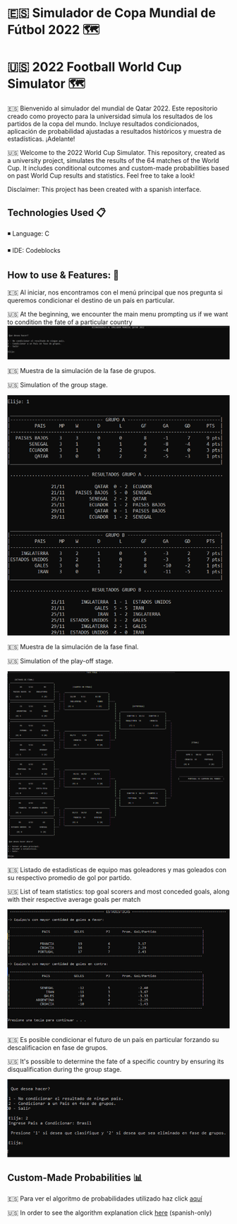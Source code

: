 # 🇪🇸 Simulador de Copa Mundial de Fútbol 2022 🗺️ 
# 🇺🇸 2022 Football World Cup Simulator 🗺️

🇪🇸 Bienvenido al simulador del mundial de Qatar 2022.
Este repositorio creado como proyecto para la universidad simula los resultados de los partidos de la copa del mundo.
Incluye resultados condicionados, aplicación de probabilidad ajustadas a resultados históricos y muestra de estadísticas.
¡Adelante!

🇺🇸  Welcome to the 2022 World Cup Simulator.
This repository, created as a university project, simulates the results of the 64 matches of the World Cup.
It includes conditional outcomes and custom-made probabilities based on past World Cup results and statistics.
Feel free to take a look!

Disclaimer: This project has been created with a spanish interface.

## Technologies Used 📋

◾ Language: C

◾ IDE: Codeblocks

## How to use & Features: 🚀

🇪🇸 Al iniciar, nos encontramos con el menú principal que nos pregunta si queremos condicionar el destino de un país en particular.

🇺🇸 At the beginning, we encounter the main menu prompting us if we want to condition the fate of a particular country
![](assets/1.png)

🇪🇸 Muestra de la simulación de la fase de grupos.

🇺🇸 Simulation of the group stage.

![](assets/2.png)

🇪🇸 Muestra de la simulación de la fase final.

🇺🇸 Simulation of the play-off stage.

![D](assets/3.png)

🇪🇸 Listado de estadisticas de equipo mas goleadores y mas goleados con su respectivo promedio de gol por partido.

🇺🇸 List of team statistics: top goal scorers and most conceded goals, along with their respective average goals per match 

![](assets/4.png)

🇪🇸 Es posible condicionar el futuro de un país en particular forzando su descalificacion en fase de grupos.

🇺🇸 It's possible to determine the fate of a specific country by ensuring its disqualification during the group stage.

![](assets/5.png)

## Custom-Made Probabilities 📊

🇪🇸 Para ver el algoritmo de probabilidades utilizado haz click [aquí](assets/algorithm_explanation.pdf)

🇺🇸 In order to see the algorithm explanation click [here](assets/algorithm_explanation.pdf) (spanish-only)
